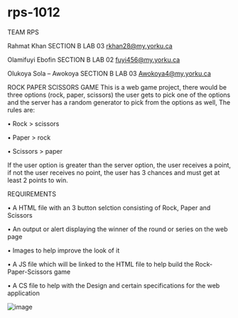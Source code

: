 # rps-1012
TEAM RPS



Rahmat Khan
SECTION B
LAB 03
rkhan28@my.yorku.ca

Olamifuyi Ebofin
SECTION B
LAB 02
fuyi456@my.yorku.ca
	
Olukoya Sola – Awokoya
SECTION B
LAB 03
Awokoya4@my.yorku.ca


ROCK PAPER SCISSORS GAME 
This is a web game project, there would be three options (rock, paper, scissors) the user gets to pick one of the options and the server has a random generator to pick from the options as well, 
The rules are:


•	Rock > scissors

•	Paper > rock

•	Scissors > paper


If the user option is greater than the server option, the user receives a point, if not the user receives no point, the user has 3 chances and must get at least 2 points to win.

REQUIREMENTS

•	A HTML file with an 3 button selction consisting of Rock, Paper and Scissors

•	An output or alert displaying the winner of the round or series on the web page

•	Images to help improve the look of it

•	A JS file which will be linked to the HTML file to help build the Rock-Paper-Scissors game

•	A CS file to help with the Design and certain specifications for the web application
 
![image](https://user-images.githubusercontent.com/77374546/136643516-3d6ff581-c3e7-4e51-a8d7-234929bd751c.png)
